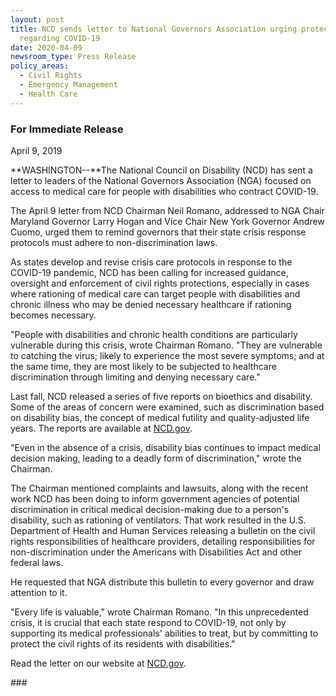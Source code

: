 ```yaml
---
layout: post
title: NCD sends letter to National Governors Association urging protections
  regarding COVID-19
date: 2020-04-09
newsroom_type: Press Release
policy_areas:
  - Civil Rights
  - Emergency Management
  - Health Care
---
```

### For Immediate Release

April 9, 2019

**WASHINGTON--**The National Council on Disability (NCD) has sent a letter to leaders of the National Governors Association (NGA) focused on access to medical care for people with disabilities who contract COVID-19.

The April 9 letter from NCD Chairman Neil Romano, addressed to NGA Chair Maryland Governor Larry Hogan and Vice Chair New York Governor Andrew Cuomo, urged them to remind governors that their state crisis response protocols must adhere to non-discrimination laws.

As states develop and revise crisis care protocols in response to the COVID-19 pandemic, NCD has been calling for increased guidance, oversight and enforcement of civil rights protections, especially in cases where rationing of medical care can target people with disabilities and chronic illness who may be denied necessary healthcare if rationing becomes necessary.

"People with disabilities and chronic health conditions are particularly vulnerable during this crisis, wrote Chairman Romano. "They are vulnerable to catching the virus; likely to experience the most severe symptoms; and at the same time, they are most likely to be subjected to healthcare discrimination through limiting and denying necessary care."

Last fall, NCD released a series of five reports on bioethics and disability. Some of the areas of concern were examined, such as discrimination based on disability bias, the concept of medical futility and quality-adjusted life years. The reports are available at [NCD.gov](https://ncd.gov/publications/2019/bioethics-report-series).  

"Even in the absence of a crisis, disability bias continues to impact medical decision making, leading to a deadly form of discrimination," wrote the Chairman.  

The Chairman mentioned complaints and lawsuits, along with the recent work NCD has been doing to inform government agencies of potential discrimination in critical medical decision-making due to a person's disability, such as rationing of ventilators. That work resulted in the U.S. Department of Health and Human Services releasing a bulletin on the civil rights responsibilities of healthcare providers, detailing responsibilities for non-discrimination under the Americans with Disabilities Act and other federal laws.

He requested that NGA distribute this bulletin to every governor and draw attention to it.

"Every life is valuable," wrote Chairman Romano. "In this unprecedented crisis, it is crucial that each state respond to COVID-19, not only by supporting its medical professionals' abilities to treat, but by committing to protect the civil rights of its residents with disabilities."

Read the letter on our website at [NCD.gov](https://ncd.gov/publications/2020/ncd-letter-national-governors-association-covid-19).

\###